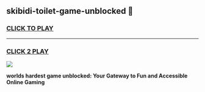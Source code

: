 
## skibidi-toilet-game-unblocked 👋
<h3>
<a href="https://premium.freeplayer.one?title=skibidi-toilet-game-unblocked&ref=14F">CLICK TO PLAY</a></h3>
<hr>

<h3>
<a href="https://premium.freeplayer.one?title=skibidi-toilet-game-unblocked&ref=14F">CLICK 2 PLAY</a>
  
</h3>

<a href="https://premium.freeplayer.one?title=skibidi-toilet-game-unblocked&ref=12F/"><img src="https://clearcache.store/games.png"></a>


**worlds hardest game unblocked: Your Gateway to Fun and Accessible Online Gaming**
